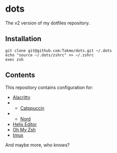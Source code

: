# dots

The v2 version of my dotfiles repository.

## Installation

```
git clone git@github.com:Takmo/dots.git ~/.dots
echo "source ~/.dots/zshrc" >> ~/.zshrc
exec zsh
```

## Contents

This repository contains configuration for:

- [Alacritty](https://github.com/alacritty/alacritty)
- - [Catppuccin](https://github.com/catppuccin/alacritty)
- - [Nord](https://github.com/nordtheme/alacritty)
- [Helix Editor](https://github.com/helix-editor/helix)
- [Oh My Zsh](https://github.com/ohmyzsh/ohmyzsh)
- [tmux](https://github.com/tmux/tmux)

And maybe more, who knows?
